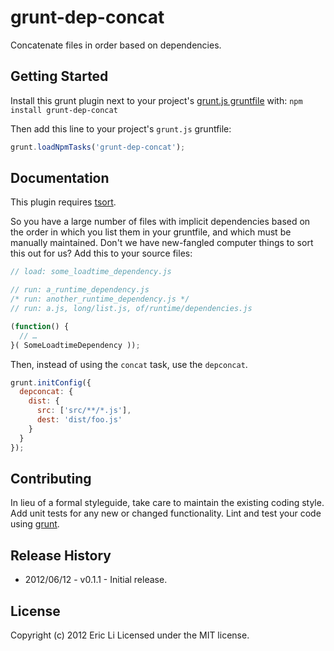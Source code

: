 # grunt-dep-concat

Concatenate files in order based on dependencies.

## Getting Started
Install this grunt plugin next to your project's [grunt.js gruntfile][getting_started] with: `npm install grunt-dep-concat`

Then add this line to your project's `grunt.js` gruntfile:

```javascript
grunt.loadNpmTasks('grunt-dep-concat');
```

[grunt]: https://github.com/cowboy/grunt
[getting_started]: https://github.com/cowboy/grunt/blob/master/docs/getting_started.md
[tsort]: http://en.wikipedia.org/wiki/Tsort_%28Unix%29

## Documentation
This plugin requires [tsort].

So you have a large number of files with implicit dependencies based on the order in which you list them in your gruntfile, and which must be manually maintained. Don't we have new-fangled computer things to sort this out for us? Add this to your source files:

```javascript
// load: some_loadtime_dependency.js

// run: a_runtime_dependency.js
/* run: another_runtime_dependency.js */
// run: a.js, long/list.js, of/runtime/dependencies.js

(function() {
  // …
}( SomeLoadtimeDependency ));
```

Then, instead of using the `concat` task, use the `depconcat`.

```javascript
grunt.initConfig({
  depconcat: {
    dist: {
      src: ['src/**/*.js'],
      dest: 'dist/foo.js'
    }
  }
});
```

## Contributing
In lieu of a formal styleguide, take care to maintain the existing coding style. Add unit tests for any new or changed functionality. Lint and test your code using [grunt][grunt].

## Release History
* 2012/06/12 - v0.1.1 - Initial release.

## License
Copyright (c) 2012 Eric Li
Licensed under the MIT license.

